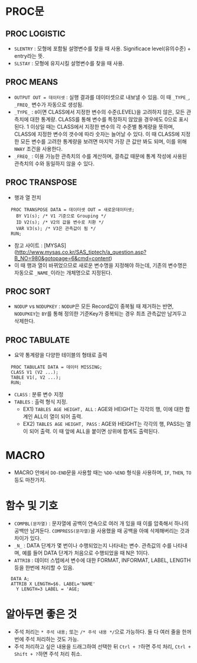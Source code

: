 # PROC문

## PROC LOGISTIC
- `SLENTRY` : 모형에 포함될 설명변수를 찾을 때 사용. Significace level(유의수준) + entry라는 뜻.
- `SLSTAY` : 모형에 유지시킬 설명변수를 찾을 때 사용.

## PROC MEANS
- `OUTPUT OUT = 데이터셋` : 실행 결과를 데이터셋으로 내보낼 수 있음. 이 때 `_TYPE_`, `_FREQ_` 변수가 자동으로 생성됨.
- `_TYPE_` : `0`이면 CLASS에서 지정한 변수의 수준(LEVEL)을 고려하지 않은, 모든 관측치에 대한 통계량. CLASS를 통해 변수를 특정하지 않았을 경우에도 0으로 표시된다. 1 이상일 때는 CLASS에서 지정한 변수의 각 수준별 통계량을 뜻하며, CLASS에 지정한 변수의 갯수에 따라 숫자는 늘어날 수 있다. 이 때 CLASS에 지정한 모든 변수를 고려한 통계량을 보려면 마지막 가장 큰 값만 봐도 되며, 이를 위해 `NWAY` 조건을 사용한다.
- `_FREQ_` : 이용 가능한 관측치의 수를 계산하며, 결측값 때문에 통계 작성에 사용된 관측치의 수와 동일하지 않을 수 있다.

## PROC TRANSPOSE
- 행과 열 전치
```SAS
  PROC TRANSPOSE DATA = 데이터셋 OUT = 새로운데이터셋;
    BY V1(s); /* V1 기준으로 Grouping */
    ID V2(s); /* V2의 값을 변수로 치환 */
    VAR V3(s); /* V3은 관측값이 됨 */
  RUN;
```
- 참고 사이트 : [MYSAS] (http://www.mysas.co.kr/SAS_tiptech/a_question.asp?B_NO=980&gotopage=6&cmd=content)
- 이 때 행과 열이 바뀌었으므로 새로운 변수명을 지정해야 하는데, 기존의 변수명은 자동으로 `_NAME_`이라는 개체명으로 지정된다.

## PROC SORT
- `NODUP` vs `NODUPKEY` : `NODUP`은 모든 Record값이 중복될 때 제거하는 반면, `NODUPKEY`는 `BY`를 통해 정의한 기준Key가 중복되는 경우 최초 관측값만 남겨두고 삭제한다.

## PROC TABULATE
- 요약 통계량을 다양한 테이블의 형태로 출력
```SAS
  PROC TABULATE DATA = 데이터 MISSING;
  CLASS V1 (V2 ...);
  TABLE V1(, V2 ...);
  RUN;
```
- `CLASS` : 분류 변수 지정
- `TABLES` : 출력 형식 지정.
	- EX1) `TABLES AGE HEIGHT, ALL` : AGE와 HEIGHT는 각각의 행, 이에 대한 합계인 ALL이 열이 되어 출력.
	- EX2) `TABLES AGE HEIGHT, PASS` : AGE와 HEIGHT는 각각의 행, PASS는 열이 되어 출력. 이 때 앞에 ALL을 붙이면 상위에 합계도 출력된다.

# MACRO
- MACRO 안에서 `DO-END`문을 사용할 때는 `%DO-%END` 형식을 사용하며, `IF`, `THEN`, `TO` 등도 마찬가지.

# 함수 및 기호

- `COMPBL(문자열)` : 문자열에 공백이 연속으로 여러 개 있을 때 이를 압축해서 하나의 공백만 남겨둔다. `COMPRESS(문자열)`을 사용했을 때 공백을 아예 삭제해버리는 것과 차이가 있다.
- `_N_` : DATA 단계가 몇 번이나 수행되었는지 나타내는 변수. 관측값의 수를 나타내며, 예를 들어 DATA 단계가 처음으로 수행되었을 때 N은 1이다.
- `ATTRIB` : 데이터 스텝에서 변수에 대한 FORMAT, INFORMAT, LABEL, LENGTH 등을 한번에 처리할 수 있음.
```SAS
  DATA A;
  ATTRIB X LENGTH=$6. LABEL='NAME'
	Y LENGTH=3 LABEL = 'AGE;
```

# 알아두면 좋은 것
- 주석 처리는 `* 주석 내용;` 또는 `/* 주석 내용 */`으로 가능하다. 둘 다 여러 줄을 한꺼번에 주석 처리하는 것도 가능.
- 주석 처리하고 싶은 내용을 드래그하여 선택한 뒤 `Ctrl + ?`하면 주석 처리, `Ctrl + Shift + ?`하면 주석 처리 취소.
